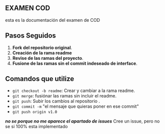 
## **EXAMEN COD**
esta es la documentación del examen de COD

## Pasos Seguidos

1. **Fork del repositorio original**.
2. **Creación de la rama readme** 
3. **Revise de las ramas del proyecto**.
4. **Fusione de las ramas sin el commit indeseado de interface**.


## Comandos que utilize

- `git checkout -b readme`: Crear y cambiar a la rama readme.
- `git merge`: fusiónar las ramas sin incluir el readme.
- `git push`: Subir los cambios al repositorio .
- `git commit -m` "el mensaje que quieras poner en ese commit"
- `git push origin v1.0`

***no se porque no me aparece el apartado de issues***
Cree un issue, pero no se si 100% esta implementado
